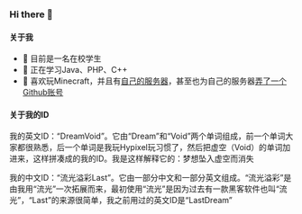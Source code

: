 ### Hi there 👋

<!--
**DreamVoid/DreamVoid** is a ✨ _special_ ✨ repository because its `README.md` (this file) appears on your GitHub profile.

Here are some ideas to get you started:

- 🔭 I’m currently working on ...
- 🌱 I’m currently learning ...
- 👯 I’m looking to collaborate on ...
- 🤔 I’m looking for help with ...
- 💬 Ask me about ...
- 📫 How to reach me: ...
- 😄 Pronouns: ...
- ⚡ Fun fact: ...
-->

#### 关于我
- 🔭 目前是一名在校学生
- 🌱 正在学习Java、PHP、C++
- 👯 喜欢玩Minecraft，并且有[自己的服务器](https://www.mineblock.cc)，甚至也为自己的服务器[弄了一个Github账号](https://github.com/MineBlockMC)

#### 关于我的ID
我的英文ID：“DreamVoid”。它由“Dream”和“Void”两个单词组成，前一个单词大家都很熟悉，后一个单词是我玩Hypixel玩习惯了，然后把虚空（Void）的单词加进来，这样拼凑成的我的ID。我是这样解释它的：梦想坠入虚空而消失

我的中文ID：“流光溢彩Last”。它由一部分中文和一部分英文组成。“流光溢彩”是由我用“流光”一次拓展而来，最初使用“流光”是因为过去有一款黑客软件也叫“流光”，“Last”的来源很简单，我之前用过的英文ID是“LastDream”
